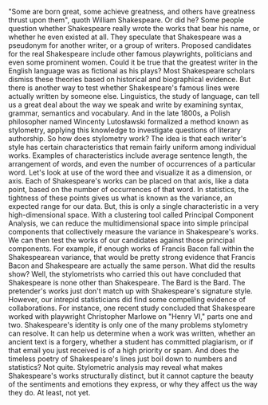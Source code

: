 
&quot;Some are born great,
some achieve greatness,
and others have greatness thrust
upon them&quot;, quoth William Shakespeare.
Or did he?
Some people question whether Shakespeare
really wrote the works that bear his name,
or whether he even existed at all.
They speculate that Shakespeare
was a pseudonym for another writer,
or a group of writers.
Proposed candidates 
for the real Shakespeare
include other famous playwrights, 
politicians and even some prominent women.
Could it be true that the greatest writer
in the English language
was as fictional as his plays?
Most Shakespeare scholars 
dismiss these theories
based on historical 
and biographical evidence.
But there is another way to test
whether Shakespeare&#39;s famous lines
were actually written by someone else.
Linguistics, the study of language,
can tell us a great deal about the way
we speak and write
by examining syntax, grammar, 
semantics and vocabulary.
And in the late 1800s,
a Polish philosopher 
named Wincenty Lutosławski
formalized a method known as stylometry,
applying this knowledge to investigate 
questions of literary authorship.
So how does stylometry work?
The idea is that each writer&#39;s style
has certain characteristics
that remain fairly uniform 
among individual works.
Examples of characteristics include
average sentence length,
the arrangement of words,
and even the number of occurrences
of a particular word.
Let&#39;s look at use of the word thee
and visualize it as a dimension, or axis.
Each of Shakespeare&#39;s works
can be placed on that axis,
like a data point, based on the number
of occurrences of that word.
In statistics, the tightness 
of these points
gives us what is known as the variance,
an expected range for our data.
But, this is only a single characteristic
in a very high-dimensional space.
With a clustering tool
called Principal Component Analysis,
we can reduce the multidimensional space
into simple principal components
that collectively measure the variance
in Shakespeare&#39;s works.
We can then test the works
of our candidates
against those principal components.
For example,
if enough works of Francis Bacon
fall within the Shakespearean variance,
that would be pretty strong evidence
that Francis Bacon and Shakespeare
are actually the same person.
What did the results show?
Well, the stylometrists who carried 
this out have concluded
that Shakespeare is none other 
than Shakespeare.
The Bard is the Bard.
The pretender&#39;s works just don&#39;t match up
with Shakespeare&#39;s signature style.
However, our intrepid 
statisticians did find
some compelling evidence 
of collaborations.
For instance, one recent study concluded
that Shakespeare worked with playwright
Christopher Marlowe on &quot;Henry VI,&quot;
parts one and two.
Shakespeare&#39;s identity is only one of 
the many problems stylometry can resolve.
It can help us determine
when a work was written,
whether an ancient text is a forgery,
whether a student has committed plagiarism,
or if that email you just received 
is of a high priority or spam.
And does the timeless poetry 
of Shakespeare&#39;s lines
just boil down to numbers and statistics?
Not quite.
Stylometric analysis may reveal what makes
Shakespeare&#39;s works structurally distinct,
but it cannot capture the beauty of
the sentiments and emotions they express,
or why they affect us the way they do.
At least, not yet.
